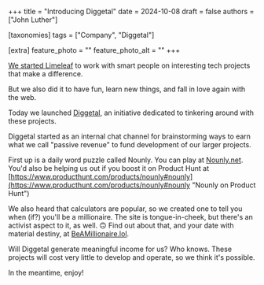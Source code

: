 +++
title = "Introducing Diggetal"
date = 2024-10-08
draft = false
authors = ["John Luther"]

[taxonomies]
tags = ["Company", "Diggetal"]

[extra]
feature_photo = ""
feature_photo_alt = ""
+++

[We started Limeleaf](/blog/our-journey-to-establishing-a-cooperative-company/ "Founding Limeleaf blog post") to work with smart people on interesting tech projects that make a difference.

But we also did it to have fun, learn new things, and fall in love again with the web.

Today we launched [Diggetal](http://diggetal.com/ "Diggetal website"), an initiative dedicated to tinkering around with these projects.

<!-- more -->

Diggetal started as an internal chat channel for brainstorming ways to earn what we call "passive revenue" to fund development of our larger projects. 

First up is a daily word puzzle called Nounly. You can play at [Nounly.net](https://nounly.net/ "Nounly website"). You'd also be helping us out if you boost it on Product Hunt at [https://www.producthunt.com/products/nounly#nounly](https://www.producthunt.com/products/nounly#nounly "Nounly on Product Hunt")

We also heard that calculators are popular, so we created one to tell you when (if?) you'll be a millionaire. The site is tongue-in-cheek, but there's an activist aspect to it, as well. 🙃 Find out about that, and your date with material destiny, at [BeAMillionaire.lol](https://beamillionaire.lol/ "Be a Millionaire website").

Will Diggetal generate meaningful income for us? Who knows. These projects will cost very little to develop and operate, so we think it's possible.

In the meantime, enjoy!

